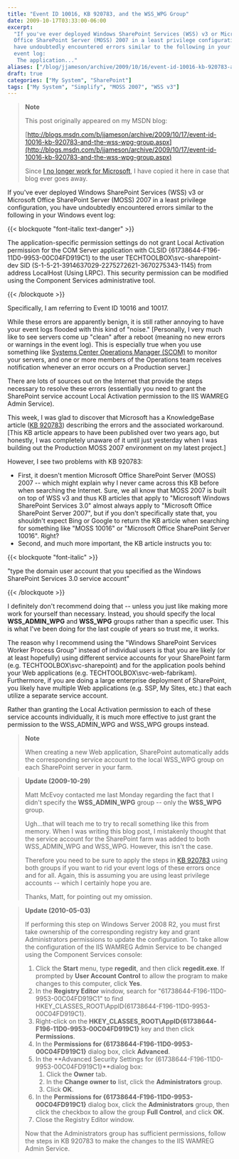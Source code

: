 ```yaml
---
title: "Event ID 10016, KB 920783, and the WSS_WPG Group"
date: 2009-10-17T03:33:00-06:00
excerpt:
  "If you've ever deployed Windows SharePoint Services (WSS) v3 or Microsoft
  Office SharePoint Server (MOSS) 2007 in a least privilege configuration, you
  have undoubtedly encountered errors similar to the following in your Windows
  event log: 
   The application..."
aliases: ["/blog/jjameson/archive/2009/10/16/event-id-10016-kb-920783-and-the-wss-wpg-group.aspx", "/blog/jjameson/archive/2009/10/17/event-id-10016-kb-920783-and-the-wss-wpg-group.aspx"]
draft: true
categories: ["My System", "SharePoint"]
tags: ["My System", "Simplify", "MOSS 2007", "WSS v3"]
---
```


> **Note**
>
> This post originally appeared on my MSDN blog:
>
> [http://blogs.msdn.com/b/jjameson/archive/2009/10/17/event-id-10016-kb-920783-and-the-wss-wpg-group.aspx](http://blogs.msdn.com/b/jjameson/archive/2009/10/17/event-id-10016-kb-920783-and-the-wss-wpg-group.aspx)
>
> Since
> [I no longer work for Microsoft](/blog/jjameson/2011/09/02/last-day-with-microsoft),
> I have copied it here in case that blog ever goes away.

If you've ever deployed Windows SharePoint Services (WSS) v3 or Microsoft Office
SharePoint Server (MOSS) 2007 in a least privilege configuration, you have
undoubtedly encountered errors similar to the following in your Windows event
log:

{{< blockquote "font-italic text-danger" >}}

The application-specific permission settings do not grant Local Activation
permission for the COM Server application with CLSID
{61738644-F196-11D0-9953-00C04FD919C1} to the user
TECHTOOLBOX\svc-sharepoint-dev SID
(S-1-5-21-3914637029-2275272621-3670275343-1145) from address LocalHost (Using
LRPC). This security permission can be modified using the Component Services
administrative tool.

{{< /blockquote >}}

Specifically, I am referring to Event ID 10016 and 10017.

While these errors are apparently benign, it is still rather annoying to have
your event logs flooded with this kind of "noise."
[Personally, I very much like to see servers come up "clean" after a reboot (meaning no new errors or warnings in the event log). This is especially true when you use something like [Systems Center Operations Manager (SCOM)](http://www.microsoft.com/systemcenter/operationsmanager/en/us/default.aspx)
to monitor your servers, and one or more members of the Operations team receives
notification whenever an error occurs on a Production server.]

There are lots of sources out on the Internet that provide the steps necessary
to resolve these errors (essentially you need to grant the SharePoint service
account Local Activation permission to the IIS WAMREG Admin Service).

This week, I was glad to discover that Microsoft has a KnowledgeBase article
([KB 920783](http://support.microsoft.com/kb/920783)) describing the errors and
the associated workaround. [This KB article appears to have been published over
two years ago, but honestly, I was completely unaware of it until just yesterday
when I was building out the Production MOSS 2007 environment on my latest
project.]

However, I see two problems with KB 920783:

- First, it doesn't mention Microsoft Office SharePoint Server (MOSS) 2007 --
  which might explain why I never came across this KB before when searching the
  Internet. Sure, we all know that MOSS 2007 is built on top of WSS v3 and thus
  KB articles that apply to "Microsoft Windows SharePoint Services 3.0" almost
  always apply to "Microsoft Office SharePoint Server 2007", but if you don't
  specifically state that, you shouldn't expect Bing or Google to return the KB
  article when searching for something like "MOSS 10016" or "Microsoft Office
  SharePoint Server 10016". Right?
- Second, and much more important, the KB article instructs you to:

{{< blockquote "font-italic" >}}

"type the domain user account that you specified as the Windows SharePoint
Services 3.0 service account"

{{< /blockquote >}}

I definitely don't recommend doing that -- unless you just like making more work
for yourself than necessary. Instead, you should specify the local
**WSS\_ADMIN\_WPG** and **WSS\_WPG** groups rather than a specific user. This is
what I've been doing for the last couple of years so trust me, it works.

The reason why I recommend using the "Windows SharePoint Services Worker Process
Group" instead of individual users is that you are likely (or at least
hopefully) using different service accounts for your SharePoint farm (e.g.
TECHTOOLBOX\svc-sharepoint) and for the application pools behind your Web
applications (e.g. TECHTOOLBOX\svc-web-fabrikam). Furthermore, if you are doing
a large enterprise deployment of SharePoint, you likely have multiple Web
applications (e.g. SSP, My Sites, etc.) that each utilize a separate service
account.

Rather than granting the Local Activation permission to each of these service
accounts individually, it is much more effective to just grant the permission to
the WSS\_ADMIN\_WPG and WSS\_WPG groups instead.

> **Note**
>
> When creating a new Web application, SharePoint automatically adds the
> corresponding service account to the local WSS\_WPG group on each SharePoint
> server in your farm.

> **Update (2009-10-29)**
>
> Matt McEvoy contacted me last Monday regarding the fact that I didn't specify
> the **WSS\_ADMIN\_WPG** group -- only the **WSS\_WPG** group.
>
> Ugh...that will teach me to try to recall something like this from memory.
> When I was writing this blog post, I mistakenly thought that the service
> account for the SharePoint farm was added to both WSS\_ADMIN\_WPG and
> WSS\_WPG. However, this isn't the case.
>
> Therefore you need to be sure to apply the steps in
> [KB 920783](http://support.microsoft.com/kb/920783) using both groups if you
> want to rid your event logs of these errors once and for all. Again, this is
> assuming you are using least privilege accounts -- which I certainly hope you
> are.
>
> Thanks, Matt, for pointing out my omission.

> **Update (2010-05-03)**
>
> If performing this step on Windows Server 2008 R2, you must first take
> ownership of the corresponding registry key and grant Administrators
> permissions to update the configuration.
> To take allow the configuration of the IIS WAMREG Admin Service to be changed
> using the Component Services console:
>
> 1. Click the **Start** menu, type **regedit**, and then click **regedit.exe**.
>    If prompted by **User Account Control** to allow the program to make
>    changes to this computer, click **Yes**.
> 2. In the **Registry Editor** window, search for
>    "61738644-F196-11D0-9953-00C04FD919C1" to find
>    HKEY\_CLASSES\_ROOT\AppID\{61738644-F196-11D0-9953-00C04FD919C1}.
> 3. Right-click on the
>    **HKEY\_CLASSES\_ROOT\AppID\{61738644-F196-11D0-9953-00C04FD919C1}** key
>    and then click **Permissions**.
> 4. In the **Permissions for {61738644-F196-11D0-9953-00C04FD919C1}** dialog
>    box, click **Advanced**.
> 5. In the **Advanced Security Settings for
>    {61738644-F196-11D0-9953-00C04FD919C1}**dialog box:
>    1. Click the **Owner** tab.
>    2. In the **Change owner to** list, click the **Administrators** group.
>    3. Click **OK**.
> 6. In the **Permissions for {61738644-F196-11D0-9953-00C04FD919C1}** dialog
>    box, click the **Administrators** group, then click the checkbox to allow
>    the group **Full Control**, and click **OK**.
> 7. Close the Registry Editor window.
>
> Now that the Administrators group has sufficient permissions, follow the steps
> in KB 920783 to make the changes to the IIS WAMREG Admin Service.
